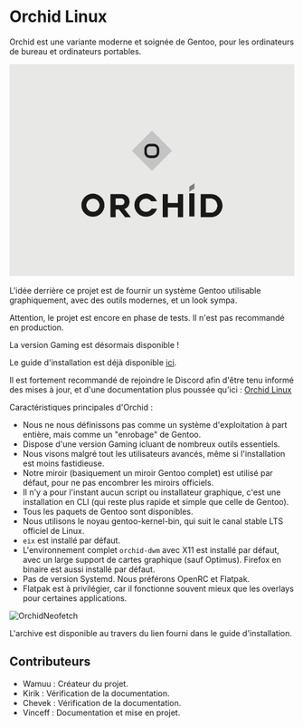 # Orchid Linux 

Orchid est une variante moderne et soignée de Gentoo, pour les ordinateurs de bureau et ordinateurs portables.

![Orchid Logo](img/ORCHID_LOGO.png)

L'idée derrière ce projet est de fournir un système Gentoo utilisable graphiquement, avec des outils modernes, et un look sympa.

Attention, le projet est encore en phase de tests. Il n'est pas recommandé en production.

La version Gaming est désormais disponible !

Le guide d'installation est déjà disponible [ici](https://github.com/juliiine/orchid/blob/main/Installation.md).

Il est fortement recommandé de rejoindre le Discord afin d'être tenu informé des mises à jour, et d'une documentation plus poussée qu'ici : [Orchid Linux](https://discord.gg/DeRhvP7M)

Caractéristiques principales d'Orchid :

- Nous ne nous définissons pas comme un système d'exploitation à part entière, mais comme un "enrobage" de Gentoo. 
- Dispose d'une version Gaming icluant de nombreux outils essentiels.
- Nous visons malgré tout les utilisateurs avancés, même si l'installation est moins fastidieuse.
- Notre miroir (basiquement un miroir Gentoo complet) est utilisé par défaut, pour ne pas encombrer les miroirs officiels.
- Il n'y a pour l'instant aucun script ou installateur graphique, c'est une installation en CLI (qui reste plus rapide et simple que celle de Gentoo).
- Tous les paquets de Gentoo sont disponibles.
- Nous utilisons le noyau gentoo-kernel-bin, qui suit le canal stable LTS officiel de Linux.
- `eix` est installé par défaut.
- L'environnement complet `orchid-dwm` avec X11 est installé par défaut, avec un large support de cartes graphique (sauf Optimus). Firefox en binaire est aussi installé par défaut.
- Pas de version Systemd. Nous préférons OpenRC et Flatpak. 
- Flatpak est à privilégier, car il fonctionne souvent mieux que les overlays pour certaines applications.

![OrchidNeofetch](img/Screenshot_20220226_171132.pn)


L'archive est disponible au travers du lien fourni dans le guide d'installation.

## Contributeurs

- Wamuu : Créateur du projet.
- Kirik : Vérification de la documentation.
- Chevek : Vérification de la documentation.
- Vinceff : Documentation et mise en projet.
